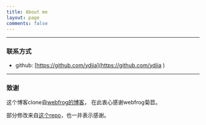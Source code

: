 ```yaml
---
title: About me
layout: page
comments: false
---
```


----

### 联系方式

* github: [https://github.com/ydjia](https://github.com/ydjia )


---

### 致谢

这个博客clone自[webfrog的博客](https://github.com/webfrogs/webfrogs.github.com )，
在此衷心感谢webfrog菊苣。

部分修改来自[这个repo](https://github.com/plusjade/jekyll-bootstrap )，也一并表示感谢。




